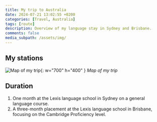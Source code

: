 ```yaml
---
title: My trip to Australia
date: 2024-07-21 13:02:55 +0200
categories: [Travel, Australia]
tags: [route]
description: Overview of my language stay in Sydney and Brisbane.
comments: false
media_subpath: /assets/img/
---
```


## My stations
![Map of my trip](travelmap.svg){: w="700" h="400" }
_Map of my trip_

## Duration
1. One month at the Lexis language school in Sydney on a general language course.
2. A three-month placement at the Lexis language school in Brisbane, focusing on the Cambridge Proficiency level.